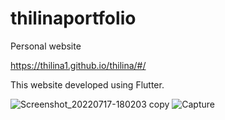 # thilinaportfolio
Personal website

https://thilina1.github.io/thilina/#/


This website developed using Flutter.


![Screenshot_20220717-180203 copy](https://user-images.githubusercontent.com/25680169/179398724-511caac0-bc1c-4833-a232-f2effe5c062d.png)
![Capture](https://user-images.githubusercontent.com/25680169/179398730-b6cf3c1f-1de0-4764-9b97-e406b23583e9.PNG)
